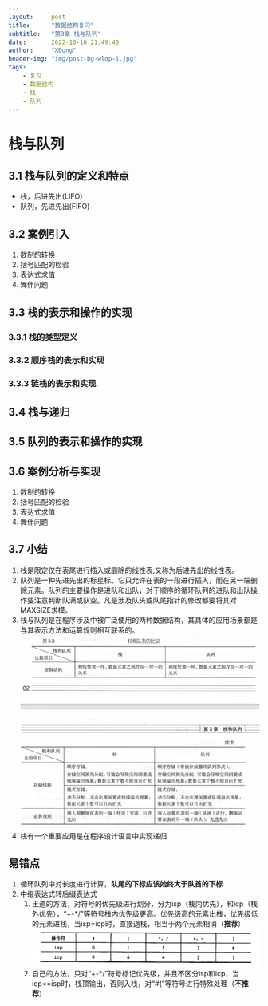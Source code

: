```yaml
---
layout:     post
title:      "数据结构复习"
subtitle:   "第3章 栈与队列"
date:       2022-10-10 21:49:45
author:     "XDong"
header-img: "img/post-bg-wlop-1.jpg"
tags:
    - 复习
    - 数据结构
    - 栈
    - 队列
---
```


# 栈与队列

## 3.1 栈与队列的定义和特点

- 栈，后进先出(LIFO)
- 队列，先进先出(FIFO)

## 3.2 案例引入

1. 数制的转换
2. 括号匹配的检验
3. 表达式求值
4. 舞伴问题

## 3.3 栈的表示和操作的实现

### 3.3.1 栈的类型定义

### 3.3.2 顺序栈的表示和实现

### 3.3.3 链栈的表示和实现

## 3.4 栈与递归

## 3.5 队列的表示和操作的实现

## 3.6 案例分析与实现

1. 数制的转换
2. 括号匹配的检验
3. 表达式求值
4. 舞伴问题

## 3.7 小结

1. 栈是限定仅在表尾进行插入或删除的线性表,又称为后进先出的线性表。
2. 队列是一种先进先出的标星标。它只允许在表的一段进行插入，而在另一端删除元素。队列的主要操作是进队和出队，对于顺序的循环队列的进队和出队操作要注意判断队满或队空。凡是涉及队头或队尾指针的修改都要将其对MAXSIZE求模。
3. 栈与队列是在程序涉及中被广泛使用的两种数据结构，其具体的应用场景都是与其表示方法和运算规则相互联系的。
   ![栈与队列的比较](/img/review/data-structure/table-3.3.png)
4. 栈有一个重要应用是在程序设计语言中实现递归

## 易错点

1. 循环队列中对长度进行计算，**队尾的下标应该始终大于队首的下标**
2. 中缀表达式转后缀表达式
   1. 王道的方法，对符号的优先级进行划分，分为isp（栈内优先），和icp（栈外优先），“+-*/”等符号栈内优先级更高。优先级高的元素出栈，优先级低的元素进栈，当isp=icp时，直接退栈，相当于两个元素相消（**推荐**）
   ![符号优先级](/img/review/data-structure/table-csky-1.png)
   2. 自己的方法，只对“+-*/”符号标记优先级，并且不区分isp和icp，当icp<=isp时，栈顶输出，否则入栈，对“#(”等符号进行特殊处理（**不推荐**）
